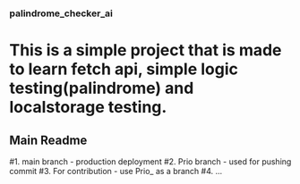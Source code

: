### palindrome_checker_ai

# This is a simple project that is made to learn fetch api, simple logic testing(palindrome) and localstorage testing.

## Main Readme

#1.  main branch - production deployment
#2.  Prio branch - used for pushing commit
#3.  For contribution - use Prio_<nickname> as a branch
#4.  ...
